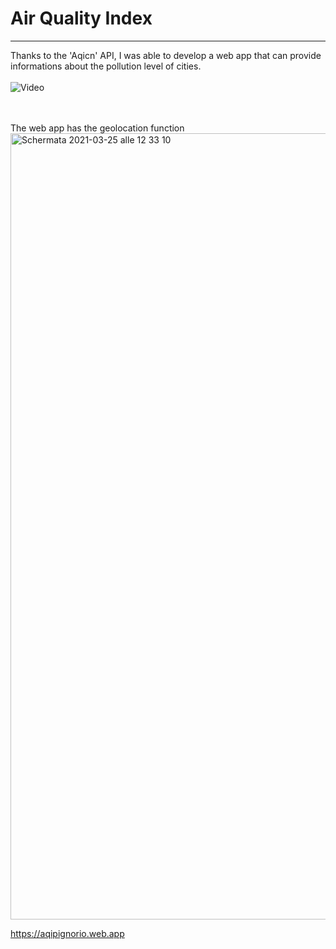 # Air Quality Index

***
Thanks to the 'Aqicn' API, I was able to develop a web app that can provide informations about the pollution level of cities.
<br><br>
![Video](https://user-images.githubusercontent.com/76740200/112483920-c3c5a000-8d79-11eb-8ccb-739021c05127.gif)

<br><br>
The web app has the geolocation function <br>
<img width="1258" alt="Schermata 2021-03-25 alle 12 33 10" src="https://user-images.githubusercontent.com/76740200/112466611-58260780-8d66-11eb-86be-6992be3dfda3.png">

https://aqipignorio.web.app
